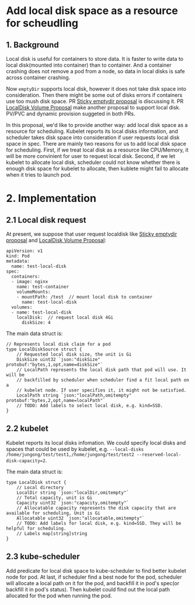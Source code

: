# Add local disk space as a resource for scheudling

## 1. Background

Local disk is useful for containers to store data. It is faster to write data to local disk(mounted into container) than to container. And a container crashing does not remove a pod from a node, so data in local disks is safe across container crashing.

Now `emptyDir` supports local disk, however it does not take disk space into consideration. Then there might be some out of disks errors if containers use too mush disk space. PR [Sticky emptydir proposal](https://github.com/kubernetes/kubernetes/pull/30044) is discussing it. PR [LocalDisk Volume Proposal](https://github.com/kubernetes/kubernetes/pull/30499) make another proposal to support local disk. PV/PVC and dynamic provision suggeted in both PRs.

In this proposal, we'd like to provide another way: add local disk space as a resource for scheduling. Kubelet reports its local disks information, and scheduler takes disk space into consideration if user requests local disk space in spec. There are mainly two reasons for us to add local disk space for scheduling. First, if we treat local disk as a resource like CPU/Memory, it will be more convinient for user to request local disk. Second, if we let kubelet to allocate local disk, scheduler could not know whether there is enough disk space for kubelet to allocate, then kublete might fail to allocate when it tries to launch pod.

# 2. Implementation

## 2.1 Local disk request

At present, we suppose that user request localdisk like [Sticky emptydir proposal](https://github.com/kubernetes/kubernetes/pull/30044) and [LocalDisk Volume Proposal](https://github.com/kubernetes/kubernetes/pull/30499):

```
apiVersion: v1
kind: Pod
metadata:
  name: test-local-disk
spec:
  containers:
  - image: nginx
    name: test-container
    volumeMounts:
    - mountPath: /test  // mount local disk to container
      name: test-local-disk
  volumes:
  - name: test-local-disk
    localDisk:  // request local disk 4Gi
      diskSize: 4
```

The main data struct is:

```
// Represents local disk claim for a pod
type LocalDiskSource struct {
	// Requested local disk size, the unit is Gi
	DiskSize uint32 `json:"diskSize" protobuf:"bytes,1,opt,name=diskSize"`
	// LocalPath represents the local disk path that pod will use. It will be
	// backfilled by scheduler when scheduler find a fit local path on a
	// kubelet node. If user specifies it, it might not be satisfied.
	LocalPath string `json:"localPath,omitempty" protobuf:"bytes,2,opt,name=localPath"`
	// TODO: Add labels to select local disk, e.g. kind=SSD.
}
```

## 2.2 kubelet

Kubelet reports its local disks infomation. We could specify local disks and spaces that could be used by kubelet, e.g. `--local-disks /home/jungong/test/test1,/home/jungong/test/test2 --reserved-local-disk-capacity=2`.

The main data struct is:

```
type LocalDisk struct {
	// Local directory
	LocalDir string `json:"localDir,omitempty"`
	// Total capacity, unit is Gi
	Capacity uint32 `json:"capacity,omitempty"`
	// Allocatable capacity represents the disk capacity that are available for scheduling, Unit is Gi
	Allocatable uint32 `json:"allocatable,omitempty"`
	// TODO: Add labels for local disk, e.g. kind=SSD. They will be helpful for scheduling.
	// Labels map[string]string
}
```

## 2.3 kube-scheduler

Add predicate for local disk space to kube-scheduler to find better kubelet node for pod. At last, if scheduler find a best node for the pod, scheduler will allocate a local path on it for the pod, and backfill it in pod's spec(or backfill it in pod's status). Then kubelet could find out the local path allocated for the pod when running the pod.

